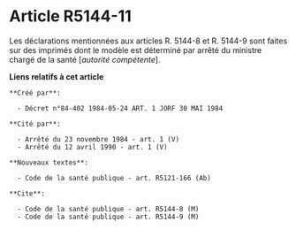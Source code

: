 # Article R5144-11

Les déclarations mentionnées aux articles R. 5144-8 et R. 5144-9 sont faites sur des imprimés dont le modèle est déterminé
par arrêté du ministre chargé de la santé [*autorité compétente*].

**Liens relatifs à cet article**

	**Créé par**:

	  - Décret n°84-402 1984-05-24 ART. 1 JORF 30 MAI 1984

	**Cité par**:

	  - Arrêté du 23 novembre 1984 - art. 1 (V)
	  - Arrêté du 12 avril 1990 - art. 1 (V)

	**Nouveaux textes**:

	  - Code de la santé publique - art. R5121-166 (Ab)

	**Cite**:

	  - Code de la santé publique - art. R5144-8 (M)
	  - Code de la santé publique - art. R5144-9 (M)
